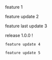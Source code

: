 
feature 1

feature update 2

feature last update 3

release 1.0.0 !

```
feature update 4
```

```
feature update 5
```